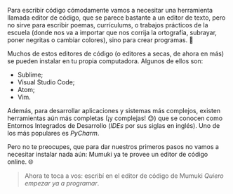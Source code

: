 Para escribir código cómodamente vamos a necesitar una herramienta llamada editor de código, que se parece bastante a un editor de texto, pero no sirve para escribir poemas, currículums, o trabajos prácticos de la escuela (donde nos va a importar que nos corrija la ortografía, subrayar, poner negritas o cambiar colores), sino para crear programas. :star_struck:

Muchos de estos editores de código (o editores a secas, de ahora en más) se pueden instalar en tu propia computadora. Algunos de ellos son: 

* Sublime;
* Visual Studio Code;
* Atom;
* Vim.

Además, para desarrollar aplicaciones y sistemas más complejos, existen herramientas aún más completas (¡y complejas! :sweat:) que se conocen como Entornos Integrados de Desarrollo (_IDEs_ por sus siglas en inglés). Uno de los más populares es _PyCharm_.

Pero no te preocupes, que para dar nuestros primeros pasos no vamos a necesitar instalar nada aún: Mumuki ya te provee un editor de código online. :globe_with_meridians:

> Ahora te toca a vos: escribí en el editor de código de Mumuki _Quiero empezar ya a programar_. 